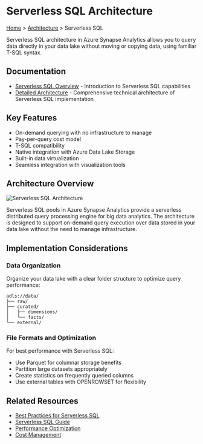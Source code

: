# Serverless SQL Architecture

[Home](../../) > [Architecture](../) > Serverless SQL

Serverless SQL architecture in Azure Synapse Analytics allows you to query data directly in your data lake without moving or copying data, using familiar T-SQL syntax.

## Documentation

- [Serverless SQL Overview](./serverless-overview.md) - Introduction to Serverless SQL capabilities
- [Detailed Architecture](./detailed-architecture.md) - Comprehensive technical architecture of Serverless SQL implementation

## Key Features

- On-demand querying with no infrastructure to manage
- Pay-per-query cost model
- T-SQL compatibility
- Native integration with Azure Data Lake Storage
- Built-in data virtualization
- Seamless integration with visualization tools

## Architecture Overview

![Serverless SQL Architecture](../../images/serverless-sql-architecture.png)

Serverless SQL pools in Azure Synapse Analytics provide a serverless distributed query processing engine for big data analytics. The architecture is designed to support on-demand query execution over data stored in your data lake without the need to manage infrastructure.

## Implementation Considerations

### Data Organization

Organize your data lake with a clear folder structure to optimize query performance:

```
adls://data/
├── raw/
├── curated/
│   ├── dimensions/
│   └── facts/
└── external/
```

### File Formats and Optimization

For best performance with Serverless SQL:

- Use Parquet for columnar storage benefits
- Partition large datasets appropriately
- Create statistics on frequently queried columns
- Use external tables with OPENROWSET for flexibility

## Related Resources

- [Best Practices for Serverless SQL](../../best-practices/#serverless-sql)
- [Serverless SQL Guide](../../code-examples/serverless-sql-guide.md)
- [Performance Optimization](../../best-practices/performance.md)
- [Cost Management](../../best-practices/cost-optimization.md)
